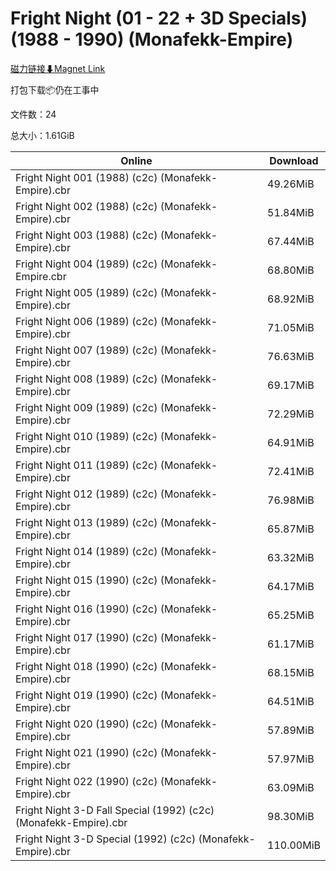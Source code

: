 # Fright Night (01 - 22 + 3D Specials) (1988 - 1990) (Monafekk-Empire)

[磁力链接⬇Magnet Link](magnet:?xt=urn:btih:1aa9f92b35546fd4a549f66db1eca5ec983bcfb8&dn=Fright%20Night%20%2801%20-%2022%20%2B%203D%20Specials%29%20%281988%20-%201990%29%20%28Monafekk-Empire%29)

打包下载📦仍在工事中

文件数：24

总大小：1.61GiB

Online | Download
--- | ---
Fright Night 001 (1988) (c2c) (Monafekk-Empire).cbr | 49.26MiB
Fright Night 002 (1988) (c2c) (Monafekk-Empire).cbr | 51.84MiB
Fright Night 003 (1988) (c2c) (Monafekk-Empire).cbr | 67.44MiB
Fright Night 004 (1989) (c2c) (Monafekk-Empire.cbr | 68.80MiB
Fright Night 005 (1989) (c2c) (Monafekk-Empire).cbr | 68.92MiB
Fright Night 006 (1989) (c2c) (Monafekk-Empire).cbr | 71.05MiB
Fright Night 007 (1989) (c2c) (Monafekk-Empire).cbr | 76.63MiB
Fright Night 008 (1989) (c2c) (Monafekk-Empire).cbr | 69.17MiB
Fright Night 009 (1989) (c2c) (Monafekk-Empire).cbr | 72.29MiB
Fright Night 010 (1989) (c2c) (Monafekk-Empire).cbr | 64.91MiB
Fright Night 011 (1989) (c2c) (Monafekk-Empire).cbr | 72.41MiB
Fright Night 012 (1989) (c2c) (Monafekk-Empire).cbr | 76.98MiB
Fright Night 013 (1989) (c2c) (Monafekk-Empire).cbr | 65.87MiB
Fright Night 014 (1989) (c2c) (Monafekk-Empire).cbr | 63.32MiB
Fright Night 015 (1990) (c2c) (Monafekk-Empire).cbr | 64.17MiB
Fright Night 016 (1990) (c2c) (Monafekk-Empire).cbr | 65.25MiB
Fright Night 017 (1990) (c2c) (Monafekk-Empire).cbr | 61.17MiB
Fright Night 018 (1990) (c2c) (Monafekk-Empire).cbr | 68.15MiB
Fright Night 019 (1990) (c2c) (Monafekk-Empire).cbr | 64.51MiB
Fright Night 020 (1990) (c2c) (Monafekk-Empire).cbr | 57.89MiB
Fright Night 021 (1990) (c2c) (Monafekk-Empire).cbr | 57.97MiB
Fright Night 022 (1990) (c2c) (Monafekk-Empire).cbr | 63.09MiB
Fright Night 3-D Fall Special (1992) (c2c) (Monafekk-Empire).cbr | 98.30MiB
Fright Night 3-D Special (1992) (c2c) (Monafekk-Empire).cbr | 110.00MiB